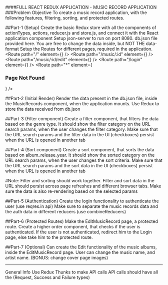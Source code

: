 ####FULL REACT REDUX APPLICATION - MUSIC RECORD APPLICATION
###Problem Objective
To create a music record application, with the following features, filtering, sorting, and protected routes.

##Part-1 (Setup)
Create the basic Redux store with all the components of actionTypes, actions, reducer.js and store.js, and connect it with the React application component
Setup json-server to run on port 8080. db.json file provided here. You are free to change the data inside, but NOT THE data-format
Setup the Routes for different pages, required in the application.
  <Route path="/" element={<MusicRecords />} />
  <Route path="/music/:id" element={<SingleMusicRecord />} />
  <Route path="/music/:id/edit" element={<EditMusicRecord />} />
  <Route path="/login" element={<Login />} />
  <Route path="*" element={<h3>Page Not Found</h3>} />


##Part-2 (Initial Render)
Render the data present in the db.json file, inside the MusicRecords component, when the application mounts.
Use Redux to store the data received from db.json


##Part-3 (Filter component)
Create a filter component, that filters the data based on the genre type.
It should show the filter category on the URL search params, when the user changes the filter category.
Make sure that the URL search params and the filter data in the UI (checkboxes) persist when the URL is opened in another tab


##Part-4 (Sort component)
Create a sort component, that sorts the data based on album_release_year.
It should show the sorted category on the URL search params, when the user changes the sort criteria.
Make sure that the URL search params and the sort data in the UI (checkboxes) persist when the URL is opened in another tab

#Note:
Filter and sorting should work together.
Filter and sort data in the URL should persist across page refreshes and different browser tabs.
Make sure the data is also re-rendering based on the selected params



##Part-5 (Authentication)
Create the login functionality to authenticate the user (use reqres.in api)
Make sure to separate the music records data and the auth data in different reducers (use combineReducers)


##Part-6 (Protected Routes)
Make the EditMusicRecord page, a protected route.
Create a higher order component, that checks if the user is authenticated.
If the user is not authenticated, redirect him to the Login page, else take him to the protected route.


##Part-7 (Optional)
Can create the Edit functionality of the music albums, inside the EditMusicRecord page.
User can change the music name, and artist name. (BONUS: change cover page images)

----------------------------------------------------------------------
General Info
Use Redux Thunks to make API calls
API calls should have all the (Request, Success and Failure types)